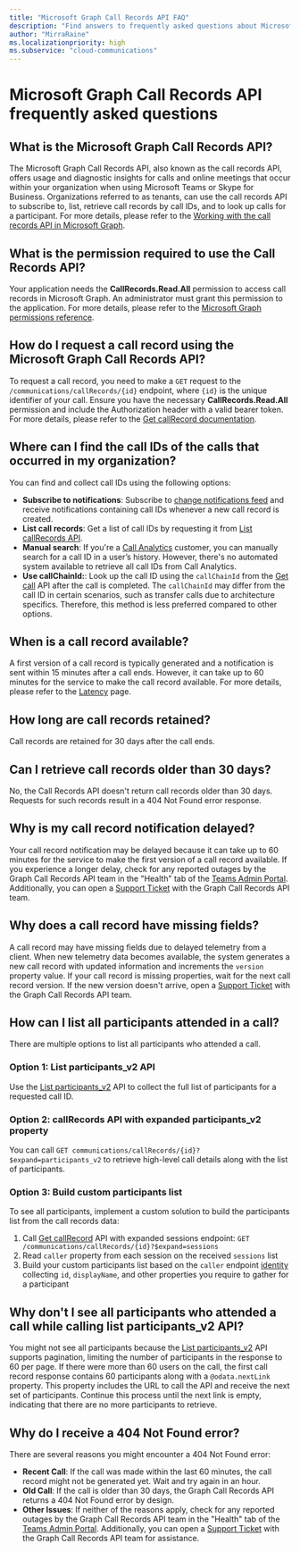 ```yaml
---
title: "Microsoft Graph Call Records API FAQ"
description: "Find answers to frequently asked questions about Microsoft Call Records API and Call Records notification feed."
author: "MirraRaine"
ms.localizationpriority: high
ms.subservice: "cloud-communications"
---
```


# Microsoft Graph Call Records API frequently asked questions

## What is the Microsoft Graph Call Records API?

The Microsoft Graph Call Records API, also known as the call records API, offers usage and diagnostic insights for calls and online meetings that occur within your organization when using Microsoft Teams or Skype for Business. Organizations referred to as tenants, can use the call records API to subscribe to, list, retrieve call records by call IDs, and to look up calls for a participant. For more details, please refer to the [Working with the call records API in Microsoft Graph](/graph/api/resources/callrecords-api-overview).

## What is the permission required to use the Call Records API?

Your application needs the **CallRecords.Read.All** permission to access call records in Microsoft Graph. An administrator must grant this permission to the application. For more details, please refer to the [Microsoft Graph permissions reference](permissions-reference.md).

## How do I request a call record using the Microsoft Graph Call Records API?

To request a call record, you need to make a `GET` request to the `/communications/callRecords/{id}` endpoint, where `{id}` is the unique identifier of your call. Ensure you have the necessary **CallRecords.Read.All** permission and include the Authorization header with a valid bearer token. For more details, please refer to the  [Get callRecord documentation](/graph/api/callrecords-callrecord-get).

## Where can I find the call IDs of the calls that occurred in my organization?

You can find and collect call IDs using the following options:

* **Subscribe to notifications**: Subscribe to [change notifications feed](changenotifications-for-callrecords.md) and receive notifications containing call IDs whenever a new call record is created.
* **List call records**: Get a list of call IDs by requesting it from [List callRecords API](/graph/api/callrecords-cloudcommunications-list-callrecords).
* **Manual search**: If you're a [Call Analytics](https://learn.microsoft.com/microsoftteams/use-call-analytics-to-troubleshoot-poor-call-quality) customer, you can manually search for a call ID in a user’s history. However, there's no automated system available to retrieve all call IDs from Call Analytics.
* **Use callChainId:**: Look up the call ID using the `callChainId` from the [Get call](/graph/api/resources/call) API after the call is completed. The `callChainId` may differ from the call ID in certain scenarios, such as transfer calls due to architecture specifics. Therefore, this method is less preferred compared to other options.

## When is a call record available?

A first version of a call record is typically generated and a notification is sent within 15 minutes after a call ends. However, it can take up to 60 minutes for the service to make the call record available. For more details, please refer to the [Latency](/graph/api/resources/subscription.md#latency) page.

## How long are call records retained?

Call records are retained for 30 days after the call ends.

## Can I retrieve call records older than 30 days?

No, the Call Records API doesn't return call records older than 30 days. Requests for such records result in a 404 Not Found error response.

## Why is my call record notification delayed?

Your call record notification may be delayed because it can take up to 60 minutes for the service to make the first version of a call record available. If you experience a longer delay, check for any reported outages by the Graph Call Records API team in the "Health" tab of the [Teams Admin Portal](https://admin.teams.microsoft.com/). Additionally, you can open a [Support Ticket](https://developer.microsoft.com/graph/support) with the Graph Call Records API team.

## Why does a call record have missing fields?

A call record may have missing fields due to delayed telemetry from a client. When new telemetry data becomes available, the system generates a new call record with updated information and increments the `version` property value. If your call record is missing properties, wait for the next call record version. If the new version doesn't arrive, open a [Support Ticket](https://developer.microsoft.com/graph/support) with the Graph Call Records API team.

## How can I list all participants attended in a call?

There are multiple options to list all participants who attended a call.

### Option 1: List participants_v2 API

Use the [List participants_v2](/graph/api/callrecords-callrecord-list-participants_v2) API to collect the full list of participants for a requested call ID.

### Option 2: callRecords API with expanded participants_v2 property

You can call `GET communications/callRecords/{id}?$expand=participants_v2` to retrieve high-level call details along with the list of participants.

### Option 3: Build custom participants list

To see all participants, implement a custom solution to build the participants list from the call records data:

1. Call [Get callRecord](/graph/api/callrecords-callrecord-get.md) API with expanded sessions endpoint: `GET /communications/callRecords/{id}?$expand=sessions`
2. Read `caller` property from each session on the received `sessions` list
3. Build your custom participants list based on the `caller` endpoint [identity](/graph/api/resources/identity) collecting `id`, `displayName`, and other properties you require to gather for a participant

## Why don't I see all participants who attended a call while calling list participants_v2 API?

You might not see all participants because the [List participants_v2](/graph/api/callrecords-callrecord-list-participants_v2) API supports pagination, limiting the number of participants in the response to 60 per page. If there were more than 60 users on the call, the first call record response contains 60 participants along with a `@odata.nextLink` property. This property includes the URL to call the API and receive the next set of participants. Continue this process until the next link is empty, indicating that there are no more participants to retrieve.

## Why do I receive a 404 Not Found error?

There are several reasons you might encounter a 404 Not Found error:

* **Recent Call**: If the call was made within the last 60 minutes, the call record might not be generated yet. Wait and try again in an hour.
* **Old Call**: If the call is older than 30 days, the Graph Call Records API returns a 404 Not Found error by design.
* **Other Issues**: If neither of the reasons apply, check for any reported outages by the Graph Call Records API team in the "Health" tab of the [Teams Admin Portal](https://admin.teams.microsoft.com/). Additionally, you can open a [Support Ticket](https://developer.microsoft.com/graph/support) with the Graph Call Records API team for assistance.
